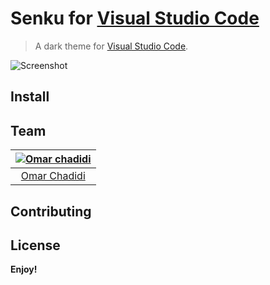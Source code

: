 # Senku for [Visual Studio Code](http://code.visualstudio.com)

> A dark theme for [Visual Studio Code](http://code.visualstudio.com).

![Screenshot](https://res.cloudinary.com/di8rsna4o/image/upload/v1601412234/s_do1tes.png )

## Install

## Team

<!-- This theme is maintained by the following person(s) and a bunch of [awesome contributors](https://github.com/dracula/visual-studio-code/graphs/contributors). -->

[![Omar chadidi](https://res.cloudinary.com/di8rsna4o/image/upload/c_fit,q_100,w_77/v1601413177/fMk4EYIn_400x400_tlqgig.jpg)](https://github.com/FxOmar) |
:---: |
[Omar Chadidi](https://github.com/FxOmar) |

## Contributing

<!-- If you'd like to contribute to this theme, please read the [contributing guidelines](./.github/CONTRIBUTING.md). -->

## License

**Enjoy!**
